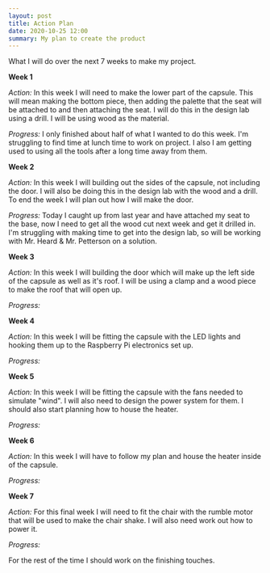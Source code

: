 ```yaml
---
layout: post
title: Action Plan
date: 2020-10-25 12:00
summary: My plan to create the product
---
```


What I will do over the next 7 weeks to make my project.

**Week 1**

_Action:_ In this week I will need to make the lower part of the capsule. This will mean making the bottom piece, then adding the palette that the seat will be attached to and then attaching the seat. I will do this in the design lab using a drill. I will be using wood as the material.

_Progress:_ I only finished about half of what I wanted to do this week. I'm struggling to find time at lunch time to work on project. I also I am getting used to using all the tools after a long time away from them.

**Week 2**

_Action:_ In this week I will building out the sides of the capsule, not including the door. I will also be doing this in the design lab with the wood and a drill. To end the week I will plan out how I will make the door.

_Progress:_ Today I caught up from last year and have attached my seat to the base, now I need to get all the wood cut next week and get it drilled in. I'm struggling with making time to get into the design lab, so will be working with Mr. Heard & Mr. Petterson on a solution.

**Week 3**

_Action:_ In this week I will building the door which will make up the left side of the capsule as well as it's roof. I will be using a clamp and a wood piece to make the roof that will open up.

_Progress:_ 

**Week 4**

_Action:_ In this week I will be fitting the capsule with the LED lights and hooking them up to the Raspberry Pi electronics set up.

_Progress:_ 

**Week 5**

_Action:_ In this week I will be fitting the capsule with the fans needed to simulate "wind". I will also need to design the power system for them. I should also start planning how to house the heater.

_Progress:_ 

**Week 6**

_Action:_ In this week I will have to follow my plan and house the heater inside of the capsule.

_Progress:_ 

**Week 7**

_Action:_ For this final week I will need to fit the chair with the rumble motor that will be used to make the chair shake. I will also need work out how to power it.

_Progress:_ 

For the rest of the time I should work on the finishing touches.
